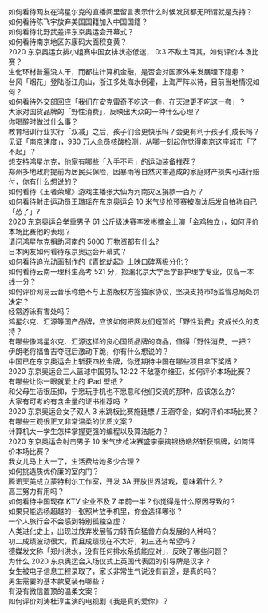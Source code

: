 如何看待网友在鸿星尔克的直播间里留言表示什么时候发货都无所谓就是支持？  
如何看待陈飞宇放弃美国国籍加入中国国籍？  
如何看待北野武差评东京奥运会开幕式？  
如何看待南京地区苏康码大面积变黄？  
2020 东京奥运女排小组赛中国女排状态低迷， 0:3 不敌土耳其，如何评价本场比赛？  
生化环材普遍没人干，而都往计算机金融，是否会对国家外来发展埋下隐患？  
台风「烟花」登陆浙江舟山，浙江多处海水倒灌，上海严阵以待，目前当地情况如何？  
如何看待外交部回应「我们在安克雷奇不吃这一套，在天津更不吃这一套」？  
大家对国货品牌的「野性消费」，反映出大众的一种什么心理？  
你喝醉时做过什么事？  
教育培训行业实行「双减」之后，孩子们会更快乐吗？会更有利于孩子们成长吗？  
见证「南京速度」，930 万人全员核酸检测，从哪一刻起你觉得南京这座城市「了不起」？  
想支持鸿星尔克，他家有哪些「入手不亏」的运动装备推荐？  
郑州多地政府提前为居民买保险，因暴雨等自然灾害造成的家庭财产损失可进行赔付，你有什么想说的？  
如何看待《王者荣耀》游戏主播张大仙为河南灾区捐款一百万？  
如何看待射击运动员王璐瑶在东京奥运会 10 米气步枪预赛被淘汰后发自拍称自己「怂了」?  
2020 东京奥运会举重男子 61 公斤级决赛李发彬摘金上演「金鸡独立」，如何评价本场比赛他的表现？  
请问鸿星尔克捐助河南的 5000 万物资都有什么?  
日本网友如何看待东京奥运会开幕式？  
如何看待追光动画制作的《青蛇劫起》上映口碑两极分化？  
如何看待云南一理科生高考 521 分，捡漏北京大学医学部护理学专业，仅高一本线一分？  
如何评价网易云音乐称绝不与上游版权方签独家协议，坚决支持市场监管总局处罚决定？  
经常游泳有害处吗？  
鸿星尔克、汇源等国产品牌，应该如何把网友们短暂的「野性消费」变成长久的支持？  
有哪些像鸿星尔克、汇源这样的良心国货品牌的商品，值得「野性消费」一把？  
伊朗老将福鲁吉夺冠后激动下跪，你有什么想说的？  
中国已在东京奥运会上斩获四枚金牌，你还期待中国在哪些项目拿下奖牌？  
2020 东京奥运会三人篮球中国男队 12:22 不敌塞尔维亚，如何评价本场比赛？  
有哪些让你一眼就爱上的 iPad 壁纸？  
和父母生活很压抑，宁愿玩手机也不愿意和他们交流的那种，应该怎么办?  
大家有可考的有含金量的证书推荐吗 ？  
2020 东京奥运会女子双人 3 米跳板比赛施廷懋 / 王涵夺金，如何评价本场比赛？  
有哪些三观很正又非常温柔的优质文案？  
计算机大一学生怎样掌握更强的编程以及算法能力？  
2020 东京奥运会射击男子 10 米气步枪决赛盛李豪摘银杨皓然斩获铜牌，如何评价本场比赛？  
我女儿马上大一了，生活费给她多少合理？  
如何挑选质优价廉的室内门？  
腾讯天美成立蒙特利尔工作室，开发 3A 开放世界游戏，意味着什么？  
高三努力有用吗？  
如何看待中国现存 KTV 企业不及 7 年前一半？你觉得是什么原因导致的？  
如果只能选杨超越的一张照片放手机里，你会选择哪张？  
一个人旅行会不会感到特别孤独空虚？  
人类进化史上，出现过放弃发展智力转而向猛兽方向发展的人种吗？  
初二成绩波动很大，而且成绩现在不太好，初三还有希望吗？  
德媒发文称「郑州洪水，没有任何排水系统能应对」，反映了哪些问题？  
为什么 2020 东京奥运会入场仪式上英国代表团的引导牌是汉字？  
女生被电子信息工程录取了，家长非常生气说没有前途，是真的吗？  
男生需要的基本款夏装有哪些？  
有没有微信置顶的温柔文案？  
如何评价刘涛杜淳主演的电视剧《我是真的爱你》？  
